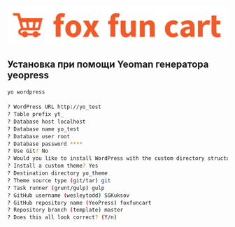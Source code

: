 ![foxfuncart](https://github.com/SGKuksov/foxfuncart/blob/gh-pages/img/ffc_logo.png "foxfuncart")

## Установка при помощи Yeoman генератора yeopress

``` bash
yo wordpress 

? WordPress URL http://yo_test
? Table prefix yt_
? Database host localhost
? Database name yo_test
? Database user root
? Database password ****
? Use Git? No
? Would you like to install WordPress with the custom directory structure? No
? Install a custom theme? Yes
? Destination directory yo_theme
? Theme source type (git/tar) git
? Task runner (grunt/gulp) gulp
? GitHub username (wesleytodd) SGKuksov
? GitHub repository name (YeoPress) foxfuncart
? Repository branch (template) master
? Does this all look correct? (Y/n)
``` 
